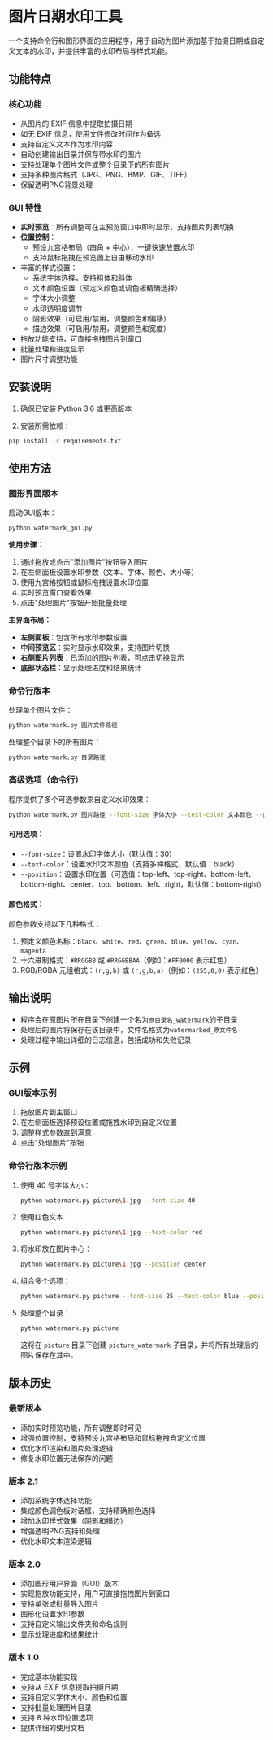 # 图片日期水印工具

一个支持命令行和图形界面的应用程序，用于自动为图片添加基于拍摄日期或自定义文本的水印，并提供丰富的水印布局与样式功能。

## 功能特点

### 核心功能
- 从图片的 EXIF 信息中提取拍摄日期
- 如无 EXIF 信息，使用文件修改时间作为备选
- 支持自定义文本作为水印内容
- 自动创建输出目录并保存带水印的图片
- 支持处理单个图片文件或整个目录下的所有图片
- 支持多种图片格式（JPG、PNG、BMP、GIF、TIFF）
- 保留透明PNG背景处理

### GUI 特性
- **实时预览**：所有调整可在主预览窗口中即时显示，支持图片列表切换
- **位置控制**：
  - 预设九宫格布局（四角 + 中心），一键快速放置水印
  - 支持鼠标拖拽在预览图上自由移动水印
- 丰富的样式设置：
  - 系统字体选择，支持粗体和斜体
  - 文本颜色设置（预定义颜色或调色板精确选择）
  - 字体大小调整
  - 水印透明度调节
  - 阴影效果（可启用/禁用，调整颜色和偏移）
  - 描边效果（可启用/禁用，调整颜色和宽度）
- 拖放功能支持，可直接拖拽图片到窗口
- 批量处理和进度显示
- 图片尺寸调整功能

## 安装说明

1. 确保已安装 Python 3.6 或更高版本

2. 安装所需依赖：

```bash
pip install -r requirements.txt
```

## 使用方法

### 图形界面版本

启动GUI版本：

```bash
python watermark_gui.py
```

**使用步骤：**
1. 通过拖放或点击"添加图片"按钮导入图片
2. 在左侧面板设置水印参数（文本、字体、颜色、大小等）
3. 使用九宫格按钮或鼠标拖拽设置水印位置
4. 实时预览窗口查看效果
5. 点击"处理图片"按钮开始批量处理

**主界面布局：**
- **左侧面板**：包含所有水印参数设置
- **中间预览区**：实时显示水印效果，支持图片切换
- **右侧图片列表**：已添加的图片列表，可点击切换显示
- **底部状态栏**：显示处理进度和结果统计

### 命令行版本

处理单个图片文件：

```bash
python watermark.py 图片文件路径
```

处理整个目录下的所有图片：

```bash
python watermark.py 目录路径
```

### 高级选项（命令行）

程序提供了多个可选参数来自定义水印效果：

```bash
python watermark.py 图片路径 --font-size 字体大小 --text-color 文本颜色 --position 位置
```

#### 可用选项：

- `--font-size`：设置水印字体大小（默认值：30）
- `--text-color`：设置水印文本颜色（支持多种格式，默认值：black）
- `--position`：设置水印位置（可选值：top-left、top-right、bottom-left、bottom-right、center、top、bottom、left、right，默认值：bottom-right）

#### 颜色格式：

颜色参数支持以下几种格式：

1. 预定义颜色名称：`black`、`white`、`red`、`green`、`blue`、`yellow`、`cyan`、`magenta`
2. 十六进制格式：`#RRGGBB` 或 `#RRGGBBAA`（例如：`#FF0000` 表示红色）
3. RGB/RGBA 元组格式：`(r,g,b)` 或 `(r,g,b,a)`（例如：`(255,0,0)` 表示红色）

## 输出说明

- 程序会在原图片所在目录下创建一个名为`原目录名_watermark`的子目录
- 处理后的图片将保存在该目录中，文件名格式为`watermarked_原文件名`
- 处理过程中输出详细的日志信息，包括成功和失败记录

## 示例

### GUI版本示例

1. 拖放图片到主窗口
2. 在左侧面板选择预设位置或拖拽水印到自定义位置
3. 调整样式参数直到满意
4. 点击"处理图片"按钮

### 命令行版本示例

1. 使用 40 号字体大小：
   ```bash
   python watermark.py picture\1.jpg --font-size 40
   ```

2. 使用红色文本：
   ```bash
   python watermark.py picture\1.jpg --text-color red
   ```

3. 将水印放在图片中心：
   ```bash
   python watermark.py picture\1.jpg --position center
   ```

4. 组合多个选项：
   ```bash
   python watermark.py picture --font-size 25 --text-color blue --position top-left
   ```

5. 处理整个目录：
   ```bash
   python watermark.py picture
   ```
   这将在 `picture` 目录下创建 `picture_watermark` 子目录，并将所有处理后的图片保存在其中。

## 版本历史

### 最新版本

- 添加实时预览功能，所有调整即时可见
- 增强位置控制，支持预设九宫格布局和鼠标拖拽自定义位置
- 优化水印渲染和图片处理逻辑
- 修复水印位置无法保存的问题

### 版本 2.1

- 添加系统字体选择功能
- 集成颜色调色板对话框，支持精确颜色选择
- 增加水印样式效果（阴影和描边）
- 增强透明PNG支持和处理
- 优化水印文本渲染逻辑

### 版本 2.0

- 添加图形用户界面（GUI）版本
- 实现拖放功能支持，用户可直接拖拽图片到窗口
- 支持单张或批量导入图片
- 图形化设置水印参数
- 支持自定义输出文件夹和命名规则
- 显示处理进度和结果统计

### 版本 1.0

- 完成基本功能实现
- 支持从 EXIF 信息提取拍摄日期
- 支持自定义字体大小、颜色和位置
- 支持批量处理图片目录
- 支持 8 种水印位置选项
- 提供详细的使用文档
